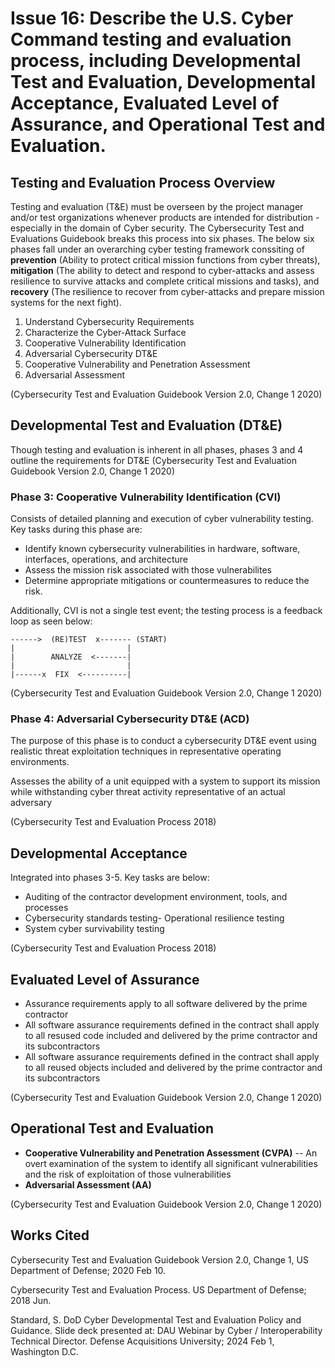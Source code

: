 # Issue 16: Describe the U.S. Cyber Command testing and evaluation process, including Developmental Test and Evaluation, Developmental Acceptance, Evaluated Level of Assurance, and Operational Test and Evaluation.

## Testing and Evaluation Process Overview
Testing and evaluation (T&E) must be overseen by the project manager and/or test organizations whenever products are intended for distribution - especially in the domain of
Cyber security. The Cybersecurity Test and Evaluations Guidebook breaks this process into six phases. The below six phases fall under an overarching cyber testing framework conssiting of **prevention** (Ability to protect critical mission functions from cyber threats), **mitigation** (The ability to detect and respond to cyber-attacks and assess resilience to survive attacks and complete critical missions and tasks), and **recovery** (The resilience to recover from cyber-attacks and prepare mission systems for the next fight). 

1. Understand Cybersecurity Requirements
2. Characterize the Cyber-Attack Surface
3. Cooperative Vulnerability Identification
4. Adversarial Cybersecurity DT&E
5. Cooperative Vulnerability and Penetration Assessment
6. Adversarial Assessment 

(Cybersecurity Test and Evaluation Guidebook Version 2.0, Change 1 2020)

## Developmental Test and Evaluation (DT&E) 
Though testing and evaluation is inherent in all phases, phases 3 and 4 outline the requirements for 
DT&E (Cybersecurity Test and Evaluation Guidebook Version 2.0, Change 1 2020)
 
### Phase 3: Cooperative Vulnerability Identification (CVI)
Consists of detailed planning and execution of cyber vulnerability testing. Key tasks during this phase are:

- Identify known cybersecurity vulnerabilities in hardware, software, interfaces, operations, and architecture
- Assess the mission risk associated with those vulnerabilites
- Determine appropriate mitigations or countermeasures to reduce the risk.

Additionally, CVI is not a single test event; the testing process is a feedback loop as seen below:

```
------>  (RE)TEST  x------- (START)
|                         |
|        ANALYZE  <-------|
|                         |
|------x  FIX  <----------|

```
(Cybersecurity Test and Evaluation Guidebook Version 2.0, Change 1 2020)

### Phase 4: Adversarial Cybersecurity DT&E (ACD)
The purpose of this phase is to conduct a cybersecurity DT&E event using realistic threat exploitation 
techniques in representative operating environments.

Assesses the ability of a unit equipped with a system to support its mission while withstanding
cyber threat activity representative of an actual adversary

(Cybersecurity Test and Evaluation Process 2018)

## Developmental Acceptance
Integrated into phases 3-5. Key tasks are below:
- Auditing of the contractor development environment, tools, and processes
- Cybersecurity standards testing- Operational resilience testing
- System cyber survivability testing

(Cybersecurity Test and Evaluation Process 2018)

## Evaluated Level of Assurance
- Assurance requirements apply to all software delivered by the prime contractor
- All software assurance requirements defined in the contract shall apply to all resused code included and delivered
by the prime contractor and its subcontractors
- All software assurance requirements defined in the contract shall apply to all reused objects included and delivered
by the prime contractor and its subcontractors

(Cybersecurity Test and Evaluation Guidebook Version 2.0, Change 1 2020)

## Operational Test and Evaluation
- **Cooperative Vulnerability and Penetration Assessment (CVPA)**
-- An overt examination of the system to identify all significant vulnerabilities and the risk of
exploitation of those vulnerabilities
- **Adversarial Assessment (AA)**

(Cybersecurity Test and Evaluation Guidebook Version 2.0, Change 1 2020)

## Works Cited
Cybersecurity Test and Evaluation Guidebook Version 2.0, Change 1, US Department of Defense; 2020 Feb 10.  

Cybersecurity Test and Evaluation Process. US Department of Defense; 2018 Jun.

Standard, S. DoD Cyber Developmental Test and Evaluation Policy and Guidance. Slide deck presented at: DAU 
Webinar by Cyber / Interoperability Technical Director. Defense Acquisitions University; 2024 Feb 1, Washington D.C.

